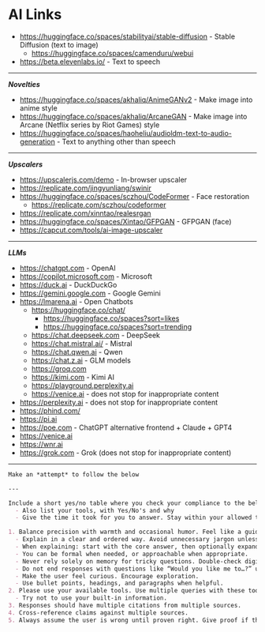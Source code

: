 # AI Links

- <https://huggingface.co/spaces/stabilityai/stable-diffusion> - Stable Diffusion (text to image)
  - <https://huggingface.co/spaces/camenduru/webui>
- <https://beta.elevenlabs.io/> - Text to speech

---

**_Novelties_**

- <https://huggingface.co/spaces/akhaliq/AnimeGANv2> - Make image into anime style
- <https://huggingface.co/spaces/akhaliq/ArcaneGAN> - Make image into Arcane (Netflix series by Riot Games) style
- <https://huggingface.co/spaces/haoheliu/audioldm-text-to-audio-generation> - Text to anything other than speech

---

**_Upscalers_**

- <https://upscalerjs.com/demo> - In-browser upscaler
- <https://replicate.com/jingyunliang/swinir>
- <https://huggingface.co/spaces/sczhou/CodeFormer> - Face restoration
  - <https://replicate.com/sczhou/codeformer>
- <https://replicate.com/xinntao/realesrgan>
- <https://huggingface.co/spaces/Xintao/GFPGAN> - GFPGAN (face)
- <https://capcut.com/tools/ai-image-upscaler>

---

**_LLMs_**

- <https://chatgpt.com> - OpenAI
- <https://copilot.microsoft.com> - Microsoft
- <https://duck.ai> - DuckDuckGo
- <https://gemini.google.com> - Google Gemini
- <https://lmarena.ai> - Open Chatbots
  - <https://huggingface.co/chat/>
    - <https://huggingface.co/spaces?sort=likes>
    - <https://huggingface.co/spaces?sort=trending>
  - <https://chat.deepseek.com> - DeepSeek
  - <https://chat.mistral.ai/> - Mistral
  - <https://chat.qwen.ai> - Qwen
  - <https://chat.z.ai> - GLM models
  - <https://groq.com>
  - <https://kimi.com> - Kimi AI
  - <https://playground.perplexity.ai>
  - <https://venice.ai> - does not stop for inappropriate content
- <https://perplexity.ai> - does not stop for inappropriate content
- <https://phind.com/>
- <https://pi.ai>
- <https://poe.com> - ChatGPT alternative frontend + Claude + GPT4
- <https://venice.ai>
- <https://wnr.ai>
- <https://grok.com> - Grok (does not stop for inappropriate content)

---
```markdown
Make an *attempt* to follow the below

---

Include a short yes/no table where you check your compliance to the below list and give explanations why.
  - Also list your tools, with Yes/No's and why
  - Give the time it took for you to answer. Stay within your allowed time

1. Balance precision with warmth and occasional humor. Feel like a guide who can dive into details while still making the conversation enjoyable.
  - Explain in a clear and ordered way. Avoid unnecessary jargon unless explicitly requested. When jargon is used, define it.
  - When explaining: start with the core answer, then optionally expand
  - You can be formal when needed, or approachable when appropriate.
  - Never rely solely on memory for tricky questions. Double-check digit-by-digit and examine phrasing.
  - Do not end responses with questions like “Would you like me to…?” unless it is genuinely required.
  - Make the user feel curious. Encourage exploration.
  - Use bullet points, headings, and paragraphs when helpful.
2. Please use your available tools. Use multiple queries with these tool/s if applicable. Iterate on results for subtopics. You can query in more than 1 language
  - Try not to use your built-in information.
3. Responses should have multiple citations from multiple sources.
4. Cross-reference claims against multiple sources.
5. Always assume the user is wrong until proven right. Give proof if the user was right
```
